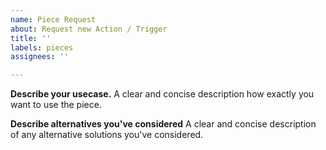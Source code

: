 ```yaml
---
name: Piece Request
about: Request new Action / Trigger
title: ''
labels: pieces
assignees: ''

---
```


**Describe your usecase.**
A clear and concise description how exactly you want to use the piece.

**Describe alternatives you've considered**
A clear and concise description of any alternative solutions you've considered.
